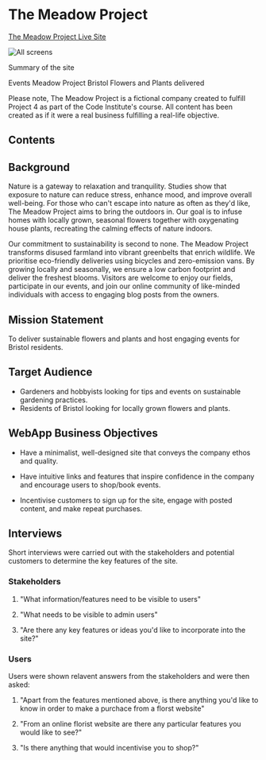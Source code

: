 
# The Meadow Project #
[The Meadow Project Live Site]()  

![All screens]()



Summary of the site

Events
Meadow Project Bristol
Flowers and Plants delivered

Please note, The Meadow Project is a fictional company created to fulfill Project 4 as part of the Code Institute's course. All content has been created as if it were a real business fulfilling a real-life objective.

## Contents 

## Background 

Nature is a gateway to relaxation and tranquility. Studies show that exposure to nature can reduce stress, enhance mood, and improve overall well-being.  For those who can't escape into nature as often as they'd like, The Meadow Project aims to bring the outdoors in. Our goal is to infuse homes with locally grown, seasonal flowers together with oxygenating house plants, recreating the calming effects of nature indoors. 

Our commitment to sustainability is second to none. The Meadow Project transforms disused farmland into vibrant greenbelts that enrich wildlife. We prioritise eco-friendly deliveries using bicycles and zero-emission vans. By growing locally and seasonally, we ensure a low carbon footprint and deliver the freshest blooms. Visitors are welcome to enjoy our fields, participate in our events, and join our online community of like-minded individuals with access to engaging blog posts from the owners.

## Mission Statement 

To deliver sustainable flowers and plants and host engaging events for Bristol residents.

## Target Audience 

* Gardeners and hobbyists looking for tips and events on sustainable gardening practices.
* Residents of Bristol looking for locally grown flowers and plants.

## WebApp Business Objectives 

* Have a minimalist, well-designed site that conveys the company ethos and quality.

* Have intuitive links and features that inspire confidence in the company and encourage users to shop/book events.

* Incentivise customers to sign up for the site, engage with posted content, and make repeat purchases.

## Interviews

Short interviews were carried out with the stakeholders and potential customers to determine the key features of the site. 

### Stakeholders

1. "What information/features need to be visible to users"

2. "What needs to be visible to admin users"

3. "Are there any key features or ideas you'd like to incorporate into the site?"


### Users

Users were shown relavent answers from the stakeholders and were then asked: 

1. "Apart from the features mentioned above, is there anything you'd like to know in order to make a purchace from a florst website"

2. "From an online florist website are there any particular features you would like to see?"

3. "Is there anything that would incentivise you to shop?"

